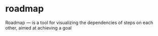 # roadmap
Roadmap — is a tool for visualizing the dependencies of steps on each other, aimed at achieving a goal
